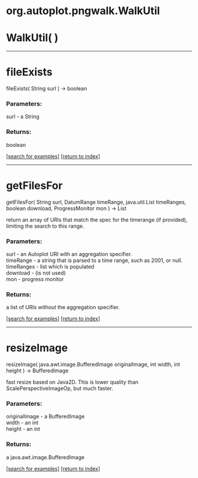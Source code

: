 # org.autoplot.pngwalk.WalkUtil



# WalkUtil( )


***
<a name="fileExists"></a>
# fileExists
fileExists( String surl ) &rarr; boolean



### Parameters:
surl - a String

### Returns:
boolean


<a href="https://github.com/autoplot/dev/search?q=fileExists&unscoped_q=fileExists">[search for examples]</a>
<a href="https://github.com/autoplot/documentation/blob/master/javadoc/index-all.md">[return to index]</a>

***
<a name="getFilesFor"></a>
# getFilesFor
getFilesFor( String surl, DatumRange timeRange, java.util.List timeRanges, boolean download, ProgressMonitor mon ) &rarr; List

return an array of URIs that match the spec for the timerange 
 (if provided), limiting the search to this range.

### Parameters:
surl - an Autoplot URI with an aggregation specifier.
<br>timeRange - a string that is parsed to a time range, such as 2001, or null.
<br>timeRanges - list which is populated
<br>download - (is not used)
<br>mon - progress monitor

### Returns:
a list of URIs without the aggregation specifier.

<a href="https://github.com/autoplot/dev/search?q=getFilesFor&unscoped_q=getFilesFor">[search for examples]</a>
<a href="https://github.com/autoplot/documentation/blob/master/javadoc/index-all.md">[return to index]</a>

***
<a name="resizeImage"></a>
# resizeImage
resizeImage( java.awt.image.BufferedImage originalImage, int width, int height ) &rarr; BufferedImage

fast resize based on Java2D.  This is lower quality than ScalePerspectiveImageOp, but much faster.

### Parameters:
originalImage - a BufferedImage
<br>width - an int
<br>height - an int

### Returns:
a java.awt.image.BufferedImage


<a href="https://github.com/autoplot/dev/search?q=resizeImage&unscoped_q=resizeImage">[search for examples]</a>
<a href="https://github.com/autoplot/documentation/blob/master/javadoc/index-all.md">[return to index]</a>

